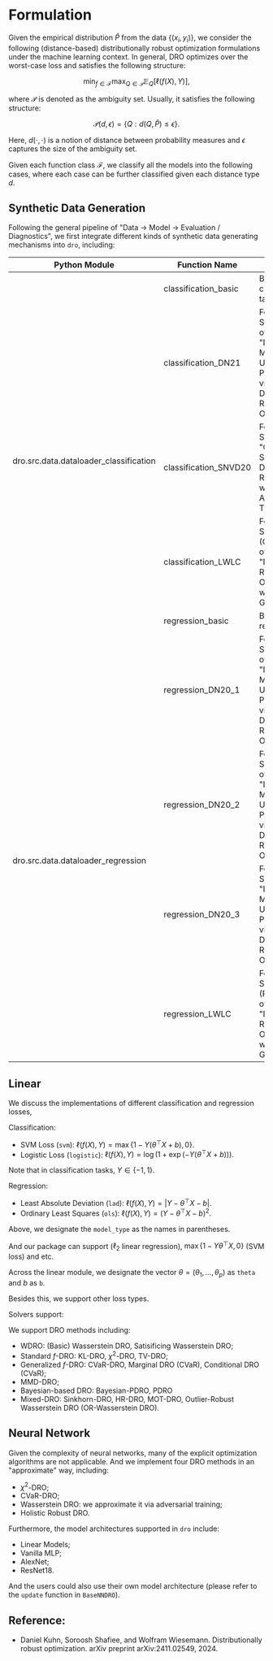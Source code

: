 # Formulation

Given the empirical distribution $\hat P$ from the data $\{(x_i, y_i)\}$, we consider the following (distance-based) distributionally robust optimization formulations under the machine learning context. In general, DRO optimizes over the worst-case loss and satisfies the following structure:

$$
\min_{f \in \mathcal{F}}\max_{Q \in \mathcal{P}}\mathbb{E}_Q[\ell(f(X), Y)],
$$

where $\mathcal{P}$ is denoted as the ambiguity set. Usually, it satisfies the following structure:

$$
\mathcal{P}(d, \epsilon) = \{Q: d(Q, \hat P) \leq \epsilon\}. 
$$


Here, $d(\cdot, \cdot)$ is a notion of distance between probability measures and $\epsilon$ captures the size of the ambiguity set.

Given each function class $\mathcal{F}$, we classify all the models into the following cases, where each case can be further classified given each distance type $d$.

## Synthetic Data Generation
Following the general pipeline of "Data -> Model -> Evaluation / Diagnostics", we first integrate different kinds of synthetic data generating mechanisms into `dro`, including:

<table class="tg"><thead>
  <tr>
    <th class="tg-0pky">Python Module</th>
    <th class="tg-0pky">Function Name</th>
    <th class="tg-0pky">Description</th>
  </tr></thead>
<tbody>
  <tr>
    <td class="tg-0pky" rowspan="4"><br><br><br><br>dro.src.data.dataloader_classification</td>
    <td class="tg-0pky">classification_basic</td>
    <td class="tg-0pky">Basic classification task</td>
  </tr>
  <tr>
    <td class="tg-0pky">classification_DN21</td>
    <td class="tg-0pky">Following Section 3.1.1 of <br>"Learning Models with Uniform Performance via Distributionally Robust Optimization"</td>
  </tr>
  <tr>
    <td class="tg-0pky">classification_SNVD20</td>
    <td class="tg-0pky">Following Section 5.1 of <br>"Certifying Some Distributional Robustness with Principled Adversarial Training"</td>
  </tr>
  <tr>
    <td class="tg-0lax">classification_LWLC</td>
    <td class="tg-0lax">Following Section 4.1 (Classification) of <br>"Distributionally Robust Optimization with Data Geometry"</td>
  </tr>
  <tr>
    <td class="tg-0lax" rowspan="5"><br><br><br><br><br>dro.src.data.dataloader_regression</td>
    <td class="tg-0lax">regression_basic</td>
    <td class="tg-0lax">Basic regression task</td>
  </tr>
  <tr>
    <td class="tg-0lax">regression_DN20_1</td>
    <td class="tg-0lax">Following Section 3.1.2 of <br>"Learning Models with Uniform Performance via Distributionally Robust Optimization"</td>
  </tr>
  <tr>
    <td class="tg-0lax">regression_DN20_2</td>
    <td class="tg-0lax">Following Section 3.1.3 of <br>"Learning Models with Uniform Performance via Distributionally Robust Optimization"</td>
  </tr>
  <tr>
    <td class="tg-0lax">regression_DN20_3</td>
    <td class="tg-0lax">Following Section 3.3 of <br>"Learning Models with Uniform Performance via Distributionally Robust Optimization"</td>
  </tr>
  <tr>
    <td class="tg-0lax">regression_LWLC</td>
    <td class="tg-0lax">Following Section 4.1 (Regression) <br>of "Distributionally Robust Optimization with Data Geometry"</td>
  </tr>
</tbody></table>

## Linear
We discuss the implementations of different classification and regression losses,

Classification:
* SVM Loss (``svm``): $\ell(f(X), Y) = \max\{1 - Y (\theta^{\top}X + b), 0\}.$
* Logistic Loss (``logistic``): $\ell(f(X), Y) = \log(1 + \exp(-Y(\theta^{\top}X + b))).$

Note that in classification tasks, $Y \in \{-1, 1\}$.

Regression:
* Least Absolute Deviation (``lad``): $\ell(f(X), Y) = |Y - \theta^{\top}X - b|$.
* Ordinary Least Squares (``ols``): $\ell(f(X), Y) = (Y - \theta^{\top} X - b)^2$. 

Above, we designate the ``model_type`` as the names in parentheses.

And our package can support ($\ell_2$ linear regression), $\max\{1 - Y \theta^{\top}X, 0\}$ (SVM loss) and etc. 


Across the linear module, we designate the vector $\theta = (\theta_1,\ldots, \theta_p)$ as ``theta`` and $b$ as ``b``.

Besides this, we support other loss types.

Solvers support:


We support DRO methods including:
* WDRO: (Basic) Wasserstein DRO, Satisificing Wasserstein DRO;
* Standard $f$-DRO: KL-DRO, $\chi^2$-DRO, TV-DRO;
* Generalized $f$-DRO: CVaR-DRO, Marginal DRO (CVaR), Conditional DRO (CVaR);
* MMD-DRO;
* Bayesian-based DRO: Bayesian-PDRO, PDRO
* Mixed-DRO: Sinkhorn-DRO, HR-DRO, MOT-DRO, Outlier-Robust Wasserstein DRO (OR-Wasserstein DRO).

## Neural Network
Given the complexity of neural networks, many of the explicit optimization algorithms are not applicable. And we implement four DRO methods in an "approximate" way, including:
* $\chi^2$-DRO;
* CVaR-DRO;
* Wasserstein DRO: we approximate it via adversarial training;
* Holistic Robust DRO.

Furthermore, the model architectures supported in `dro` include:
* Linear Models;
* Vanilla MLP;
* AlexNet;
* ResNet18.
  
And the users could also use their own model architecture (please refer to the `update` function in `BaseNNDRO`).



## Reference:
* Daniel Kuhn, Soroosh Shafiee, and Wolfram Wiesemann. Distributionally robust optimization. arXiv
preprint arXiv:2411.02549, 2024.